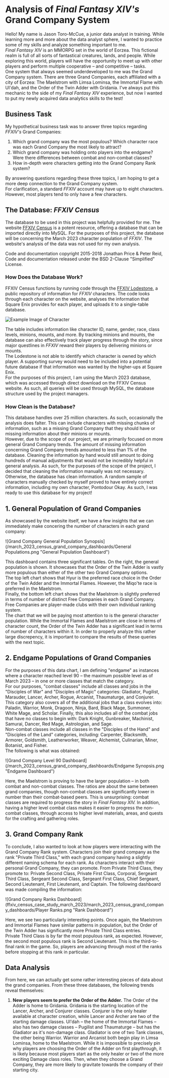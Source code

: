 # Analysis of *Final Fantasy XIV's* Grand Company System
Hello! My name is Jason Toro-McCue, a junior data analyst in training. While learning more and more about the data analyst sphere, I wanted to practice some of my skills and analyze something important to me.  
*Final Fantasy XIV* is an MMORPG set in the world of Eorzea. This fictional realm is full of all sorts of fantastical creatures, lands, and people. While exploring this world, players will have the opportunity to meet up with other players and perform multiple cooperative – and competitive – tasks.  
One system that always seemed underdeveloped to me was the Grand Company system. There are three Grand Companies, each affiliated with a city of Eorzea: The Maelstrom with Limsa Lominsa, the Immortal Flame with Ul'dah, and the Order of the Twin Adder with Gridania. I've always put this mechanic to the side of my *Final Fantasy XIV* experience, but now I wanted to put my newly acquired data analytics skills to the test!

## Business Task
My hypothetical business task was to answer three topics regarding *FFXIV's* Grand Companies:  
1. Which grand company was the most populous? Which character race was each Grand Company the most likely to attract?
2. Which grand company was holding onto players into the endgame? Were there differences between combat and non-combat classes?
3. How in-depth were characters getting into the Grand Company Rank system?  

By answering questions regarding these three topics, I am hoping to get a more deep connection to the Grand Company system.  
For clarification, a standard *FFXIV* account may have up to eight characters. However, most players tend to only have a few characters.

## The Database: *FFXIV Census*
The database to be used in this project was helpfully provided for me. The website [FFXIV Census](https://ffxivcensus.com/) is a potent resource, offering a database that can be imported directly into MySQL. For the purposes of this project, the database will be concerning the March 2023 character population of *FFXIV*. The website's analysis of the data was not used for my own analysis.

Code and documentation copyright 2015-2018 Jonathan Price & Peter Reid, Code and documentation released under the BSD 2-Clause "Simplified" License.

### How Does the Database Work?
FFXIV Census functions by running code through the [FFXIV Lodestone](https://na.finalfantasyxiv.com/lodestone/), a public repository of information for *FFXIV* characters. The code looks through each character on the website, analyses the information that Square Enix provides for each player, and uploads it to a single-table database. 

![Example Image of Character](/march_2023_census_additional_images/FFXIV_lodestone_char_example.png "My Character, Pontodour Okay, in the Lodestone")

The table includes information like character ID, name, gender, race, class levels, minions, mounts, and more. By tracking minions and mounts, the database can also effectively track player progress through the story, since major questlines in *FFXIV* reward their players by delivering minions or mounts.  
The Lodestone is not able to identify which character is owned by which player. A supporting survey would need to be included into a potential future database if that information was wanted by the higher-ups at Square Enix.  
For the purposes of this project, I am using the March 2023 database, which was accessed through direct download on the FFXIV Census website. As such, all queries will be used through MySQL, the database structure used by the project managers.

### How Clean is the Database?
This database handles over 25 million characters. As such, occasionally the analysis does falter. This can include characters with missing chunks of information, such as a missing Grand Company that they should have or missing information about their minions or mounts.  
However, due to the scope of our project, we are primarily focused on more general Grand Company trends. The amount of missing information concerning Grand Company trends amounted to less than 1% of the database. Cleaning the information by hand would still amount to doing hundreds of manual adjustments that would not be incredibly helpful in general analysis. As such, for the purposes of the scope of the project, I decided that cleaning the information manually was not necessary.  
Otherwise, the database has clean information. A random sample of characters manually checked by myself proved to have entirely correct information, including my own character, Pontodour Okay. As such, I was ready to use this database for my project!

## 1. General Population of Grand Companies
As showcased by the website itself, we have a few insights that we can immediately make concering the number of characters in each grand company:  

![Grand Company General Population Synopsis](/march_2023_census_grand_company_dashboards/General Populations.png "General Population Dashboard")

This dashboard contains three significant tables. On the right, the general population is shown. It showcases that the Order of the Twin Adder is vastly more populous than either of the other two Grand Company options.  
The top left chart shows that Hyur is the preferred race choice in the Order of the Twin Adder and the Immortal Flames. However, the Miqo'te race is preferred in the Maelstrom.  
Finally, the bottom left chart shows that the Maelstrom is slightly preferred in terms of number of distinct Free Companies in each Grand Company. Free Companies are player-made clubs with their own individual ranking system.  
The chart that we will be paying most attention to is the general character population. While the Immortal Flames and Maelstrom are close in terms of character count, the Order of the Twin Adder has a significant lead in terms of number of characters within it.
In order to properly analyze this rather large discrepency, it is important to compare the results of these queries with the next topic.

## 2. Endgame Populations of Grand Companies
For the purposes of this data chart, I am defining "endgame" as instances where a character reached level 90 – the maximum possible level as of March 2023 – in one or more classes that match the category.  
For our purposes, "combat classes" include all classes and jobs in the "Disciples of War" and "Disciples of Magic" categories: Gladiator, Pugilist, Marauder, Lancer, Archer, Rogue, Arcanist, Thaumaturge, and Conjurer. This category also covers all of the additional jobs that a class evolves into: Paladin, Warrior, Monk, Dragoon, Ninja, Bard, Black Mage, Summoner, White Mage, and Scholar. Finally, this also includes all of the combat jobs that have no classes to begin with: Dark Knight, Gunbreaker, Machinist, Samurai, Dancer, Red Mage, Astrologian, and Sage.  
Non-combat classes include all classes in the "Disciples of the Hand" and "Disciples of the Land" categories, including: Carpenter, Blacksmith, Armorer, Goldsmith, Leatherworker, Weaver, Alchemist, Culinarian, Miner, Botanist, and Fisher.  
The following is what was obtained:  

![Grand Company Level 90 Dashboard](/march_2023_census_grand_company_dashboards/Endgame Synopsis.png "Endgame Dashboard")

Here, the Maelstrom is proving to have the larger population – in both combat and non-combat classes. The ratios are about the same between grand companies, though non-combat classes are significantly lower in number than their combat-based peers. This is unsurprising: combat classes are required to progress the story in *Final Fantasy XIV.* In addition, having a higher level combat class makes it easier to progress the non-combat classes, through access to higher level materials, areas, and quests for the crafting and gathering roles.

## 3. Grand Company Rank
To conclude, I also wanted to look at how players were interacting with the Grand Company Rank system. Characters join their grand company as the rank "Private Third Class," with each grand company having a slightly different naming schema for each rank. As characters interact with their personal Grand Company, they can promote. From Private Third Class, they promote to: Private Second Class, Private First Class, Corporal, Sergeant Third Class, Sergeant Second Class, Sergeant First Class, Chief Sergeant, Second Lieutenant, First Lieutenant, and Captain. The following dashboard was made compiling the information:  

![Grand Company Ranks Dashboard](ffxiv_census_case_study_march_2023/march_2023_census_grand_company_dashboards/Player Ranks.png "Rank Dashboard")

Here, we see two particularly interesting points. Once again, the Maelstrom and Immortal Flames have similar patterns in population, but the Order of the Twin Adder has significantly more Private Third Class entries.   
Private Third Class is by far the most populous rank, as expected. However, the second most populous rank is Second Lieutenant. This is the third-to-final rank in the game. So, players are advancing through most of the ranks before stopping at this rank in particular.

## Data Analysis
From here, we can actually get some rather interesting pieces of data about the grand companies. From these three databases, the following trends reveal themselves:  
1. **New players seem to prefer the Order of the Adder.** The Order of the Adder is home to Gridania. Gridania is the starting location of the Lancer, Archer, and Conjurer classes. Conjurer is the only healer available at character creation, while Lancer and Archer are two of the starting damage classes. Ul'dah – the home of the Immortal Flames – also has two damage classes – Pugilist and Thaumaturge – but has the Gladiator as it's non-damage class. Gladiator is one of two Tank classes, the other being Warrior. Warrior and Arcanist both begin play in Limsa Lominsa, home to the Maelstrom. While it is impossible to precisely pin why players are choosing the Order of the Adder on first playthrough, it is likely because most players start as the only healer or two of the more exciting Damage class roles. Then, when they choose a Grand Company, they are more likely to gravitate towards the company of their starting city. 
